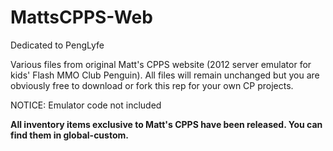 # MattsCPPS-Web
Dedicated to PengLyfe

Various files from original Matt's CPPS website (2012 server emulator for kids' Flash MMO Club Penguin). All files will remain unchanged but you are obviously free to download or fork this rep for your own CP projects. 

NOTICE: Emulator code not included

**All inventory items exclusive to Matt's CPPS have been released. You can find them in global-custom.**

